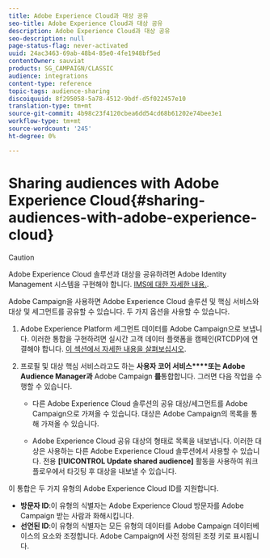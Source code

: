 ```yaml
---
title: Adobe Experience Cloud과 대상 공유
seo-title: Adobe Experience Cloud과 대상 공유
description: Adobe Experience Cloud과 대상 공유
seo-description: null
page-status-flag: never-activated
uuid: 24ac3463-69ab-48b4-85e0-4fe1948bf5ed
contentOwner: sauviat
products: SG_CAMPAIGN/CLASSIC
audience: integrations
content-type: reference
topic-tags: audience-sharing
discoiquuid: 8f295058-5a78-4512-9bdf-d5f022457e10
translation-type: tm+mt
source-git-commit: 4b98c23f4120cbea6dd54cd68b61202e74bee3e1
workflow-type: tm+mt
source-wordcount: '245'
ht-degree: 0%

---
```



# Sharing audiences with Adobe Experience Cloud{#sharing-audiences-with-adobe-experience-cloud}

>[!CAUTION]
>
>Adobe Experience Cloud 솔루션과 대상을 공유하려면 Adobe Identity Management 시스템을 구현해야 합니다. [IMS에 대한 자세한 내용.](../../integrations/using/about-adobe-id.md).

Adobe Campaign을 사용하면 Adobe Experience Cloud 솔루션 및 핵심 서비스와 대상 및 세그먼트를 공유할 수 있습니다. 두 가지 옵션을 사용할 수 있습니다.

1. Adobe Experience Platform 세그먼트 데이터를 Adobe Campaign으로 보냅니다. 이러한 통합을 구현하려면 실시간 고객 데이터 플랫폼을 캠페인(RTCDP)에 연결해야 합니다. [이 섹션에서 자세한 내용을 살펴보십시오](https://docs.adobe.com/content/help/en/experience-platform/rtcdp/destinations/destinations-cat/adobe-destinations/adobe-campaign-destination.html).


1. 프로필 및 대상 핵심 서비스라고도 하는 **사용자 코어 서비스****또는 Adobe Audience Manager과** Adobe Campaign **를**&#x200B;통합합니다. 그러면 다음 작업을 수행할 수 있습니다.

   * 다른 Adobe Experience Cloud 솔루션의 공유 대상/세그먼트를 Adobe Campaign으로 가져올 수 있습니다. 대상은 Adobe Campaign의 목록을 통해 가져올 수 있습니다.

   * Adobe Experience Cloud 공유 대상의 형태로 목록을 내보냅니다. 이러한 대상은 사용하는 다른 Adobe Experience Cloud 솔루션에서 사용할 수 있습니다. 전용 **[!UICONTROL Update shared audience]** 활동을 사용하여 워크플로우에서 타깃팅 후 대상을 내보낼 수 있습니다.

이 통합은 두 가지 유형의 Adobe Experience Cloud ID를 지원합니다.

* **방문자 ID**:이 유형의 식별자는 Adobe Experience Cloud 방문자를 Adobe Campaign 받는 사람과 화해시킵니다.
* **선언된 ID**:이 유형의 식별자는 모든 유형의 데이터를 Adobe Campaign 데이터베이스의 요소와 조정합니다. Adobe Campaign에 사전 정의된 조정 키로 표시됩니다.
